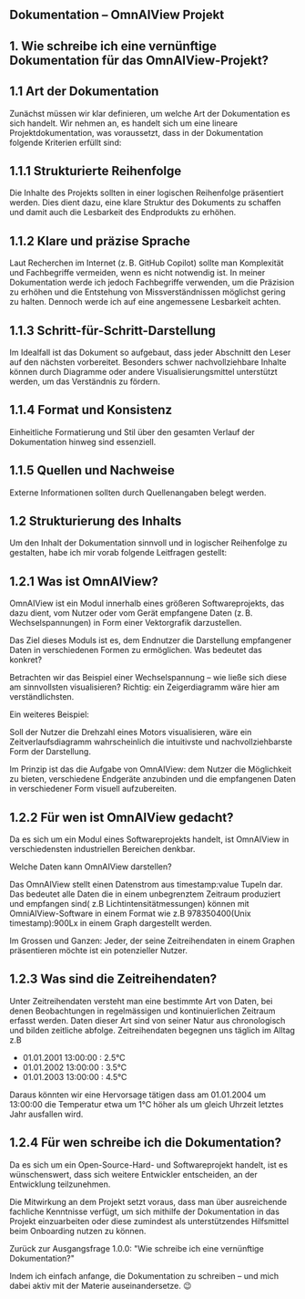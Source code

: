 
## Dokumentation – OmnAIView Projekt

## 1. Wie schreibe ich eine vernünftige Dokumentation für das OmnAIView-Projekt?

## 1.1 Art der Dokumentation

Zunächst müssen wir klar definieren, um welche Art der Dokumentation es sich handelt. Wir nehmen an, es handelt sich um eine lineare Projektdokumentation, was voraussetzt, dass in der Dokumentation folgende Kriterien erfüllt sind:

## 1.1.1 Strukturierte Reihenfolge

Die Inhalte des Projekts sollten in einer logischen Reihenfolge präsentiert werden. Dies dient dazu, eine klare Struktur des Dokuments zu schaffen und damit auch die Lesbarkeit des Endprodukts zu erhöhen.

## 1.1.2 Klare und präzise Sprache

Laut Recherchen im Internet (z. B. GitHub Copilot) sollte man Komplexität und Fachbegriffe vermeiden, wenn es nicht notwendig ist. In meiner Dokumentation werde ich jedoch Fachbegriffe verwenden, um die Präzision zu erhöhen und die Entstehung von Missverständnissen möglichst gering zu halten. Dennoch werde ich auf eine angemessene Lesbarkeit achten.

## 1.1.3 Schritt-für-Schritt-Darstellung

Im Idealfall ist das Dokument so aufgebaut, dass jeder Abschnitt den Leser auf den nächsten vorbereitet. Besonders schwer nachvollziehbare Inhalte können durch Diagramme oder andere Visualisierungsmittel unterstützt werden, um das Verständnis zu fördern.

## 1.1.4 Format und Konsistenz

Einheitliche Formatierung und Stil über den gesamten Verlauf der Dokumentation hinweg sind essenziell.

## 1.1.5 Quellen und Nachweise

Externe Informationen sollten durch Quellenangaben belegt werden.

## 1.2 Strukturierung des Inhalts

Um den Inhalt der Dokumentation sinnvoll und in logischer Reihenfolge zu gestalten, habe ich mir vorab folgende Leitfragen gestellt:

## 1.2.1 Was ist OmnAIView?

OmnAIView ist ein Modul innerhalb eines größeren Softwareprojekts, das dazu dient, vom Nutzer oder vom Gerät empfangene Daten (z. B. Wechselspannungen) in Form einer Vektorgrafik darzustellen.
 
Das Ziel dieses Moduls ist es, dem Endnutzer die Darstellung empfangener Daten in verschiedenen Formen zu ermöglichen. Was bedeutet das konkret?  

Betrachten wir das Beispiel einer Wechselspannung – wie ließe sich diese am sinnvollsten visualisieren? Richtig: ein Zeigerdiagramm wäre hier am verständlichsten.
  
Ein weiteres Beispiel:

Soll der Nutzer die Drehzahl eines Motors visualisieren, wäre ein Zeitverlaufsdiagramm wahrscheinlich die intuitivste und nachvollziehbarste Form der Darstellung.

Im Prinzip ist das die Aufgabe von OmnAIView: dem Nutzer die Möglichkeit zu bieten, verschiedene Endgeräte anzubinden und die empfangenen Daten in verschiedener Form visuell aufzubereiten.


## 1.2.2 Für wen ist OmnAIView gedacht?

Da es sich um ein Modul eines Softwareprojekts handelt, ist OmnAIView in verschiedensten industriellen Bereichen denkbar.

  
Welche Daten kann OmnAIView darstellen?

Das OmnAIView stellt einen Datenstrom aus timestamp:value Tupeln dar.
Das bedeutet alle Daten die in einem unbegrenztem Zeitraum produziert und empfangen sind(
z.B Lichtintensitätmessungen) können mit OmniAIView-Software in einem Format wie z.B 978350400(Unix timestamp):900Lx 
in einem Graph dargestellt werden.
   
Im Grossen und Ganzen: Jeder, der seine Zeitreihendaten in einem Graphen präsentieren möchte ist ein potenzieller Nutzer.

## 1.2.3 Was sind die Zeitreihendaten?

Unter Zeitreihendaten versteht man eine bestimmte Art von Daten, bei denen Beobachtungen in regelmässigen und kontinuierlichen Zeitraum erfasst werden.
Daten dieser Art sind von seiner Natur aus chronologisch und bilden zeitliche abfolge.
Zeitreihendaten begegnen uns täglich im Alltag z.B

- 01.01.2001 13:00:00 : 2.5°C
- 01.01.2002 13:00:00 : 3.5°C
- 01.01.2003 13:00:00 : 4.5°C

Daraus könnten wir eine Hervorsage tätigen dass am 01.01.2004 um 13:00:00 die Temperatur etwa um 1°C höher als um gleich Uhrzeit letztes Jahr ausfallen wird.
 
## 1.2.4 Für wen schreibe ich die Dokumentation?

Da es sich um ein Open-Source-Hard- und Softwareprojekt handelt, ist es wünschenswert, dass sich weitere Entwickler entscheiden, an der Entwicklung teilzunehmen.

Die Mitwirkung an dem Projekt setzt voraus, dass man über ausreichende fachliche Kenntnisse verfügt, um sich mithilfe der Dokumentation in das Projekt einzuarbeiten oder diese zumindest als unterstützendes Hilfsmittel beim Onboarding nutzen zu können.

Zurück zur Ausgangsfrage 1.0.0: "Wie schreibe ich eine vernünftige Dokumentation?"

Indem ich einfach anfange, die Dokumentation zu schreiben – und mich dabei aktiv mit der Materie auseinandersetze. 😉
